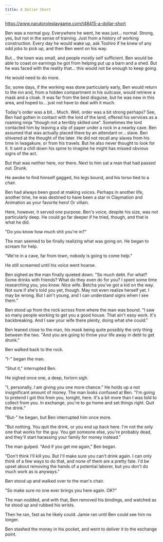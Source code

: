 ```yaml
---
title: A Dollar Short
---
```


https://www.narutoroleplaygame.com/t48415-a-dollar-short

Ben was a normal guy. Everywhere he went, he was just... normal. Strong, yes, but not in the sense of training. Just from a history of working construction. Every day he would wake up, ask Toshiro if he knew of any odd jobs to pick up, and then Ben went on his way.

But... the town was small, and people mostly self sufficient. Ben would be able to coast on earnings he got from helping put up a barn and a shed. But he was faced with the reality that... this would not be enough to keep going.

He would need to do more.

So, some days, if the working was done particularly early, Ben would return to the inn and, from a hidden compartment in his suitcase, would retrieve a mask and a cloak. It was far from the best disguise, but he was new in this area, and hoped to... just not have to deal with it much.

Today's order was a bit... Much. Well, order was a bit strong perhaps? See, Ben had gotten in contact with the lord of the land, offered his services as a roaming ninja "though not a terribly skilled one". Sometimes the lord contacted him by leaving a slip of paper under a rock in a nearby cave. Ben assumed that was actually placed there by an attendant or... slave. Ben shivered at the thought of the later. He did not recall any slaves from his time in Iwagakure, or from his travels. But he also never thought to look for it. It sent a chill down his spine to imagine he might has missed obvious signs of the act.

But that was neither here, nor there. Next to him sat a man that had passed out. Drunk.

He awoke to find himself gagged, his legs bound, and his torso tied to a chair.

Ben had always been good at making voices. Perhaps in another life, another time, he was destined to have been a star in Claymation and Animation as your favorite hero! Or villain.

Here, however, it served one purpose. Ben's voice, despite his size, was not particularly deep. He could go far deeper if he tried, though, and that is what he did.

"Do you know how much shit you're in?"

The man seemed to be finally realizing what was going on. He began to scream for help.

"We're in a cave, far from town, nobody is going to come help."

He still screamed until his voice went hoarse.

Ben sighed as the man finally quieted down. "So much debt. For what? Some drinks with friends? What do they even do for you? I spent some time researching you, you know. Nice wife. Betcha you've got a kid on the way. Not sure if she's told you yet, though. May not even realize herself yet. I may be wrong. But I ain't young, and I can understand signs when I see them."

Ben stood up from the rock across from where the man was bound. "I saw so many people working to get you a good house. That ain't easy work. It's backbreaking. And I saw your wife there plenty, doing what she could."

Ben leaned close to the man, his mask being quite possibly the only thing between the two. "And you are going to throw your life away in debt to get drunk."

Ben walked back to the rock.

"I-" began the man.

"Shut it," interrupted Ben.

He sighed once one, a deep, forlorn sigh.

"I, personally, _I_ am giving you one more chance." He holds up a not insignificant amount of money. The man looks confused at Ben. "I'm going to pretend I got this from you, tonight, here. It's a bit more than I was told to collect from you. In exchange, you're to go home and set things right. Quit the drink."

"But-" he began, but Ben interrupted him once more.

"But nothing. You quit the drink, or you end up back here. I'm not the only one that works for the guy. You get someone else, you're probably dead, and they'll start harassing your family for money instead."

The man gulped. "And if you get me again," Ben began.

"Don't think I'll kill you. But I'll make sure you can't drink again. I can only think of a few ways to do that, and none of them are a pretty fate. I'd be upset about removing the hands of a potential laborer, but you don't do much work as is anyways."

Ben stood up and walked over to the man's chair.

"So make sure no one ever brings you here again. OK?"

The man nodded, and with that, Ben removed his bindings, and watched as he stood up and rubbed his wrists.

Then he ran, fast as he likely could. Jamie ran until Ben could see him no longer.

Ben stashed the money in his pocket, and went to deliver it to the exchange point.